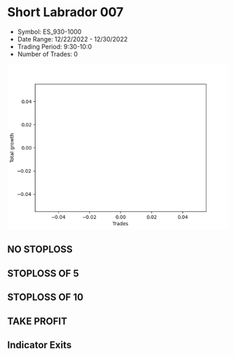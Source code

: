 # Short Labrador 007 
- Symbol: ES_930-1000
- Date Range: 12/22/2022 - 12/30/2022
- Trading Period: 9:30-10:0
- Number of Trades: 0

![Plot](ShortLabrador007ES_930-1000.png)
## NO STOPLOSS














## STOPLOSS OF 5














## STOPLOSS OF 10














## TAKE PROFIT











## Indicator Exits


